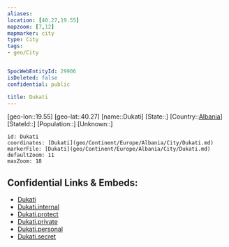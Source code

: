 ```yaml
---
aliases: 
location: [40.27,19.55]
mapzoom: [7,12] 
mapmarker: city 
type: City
tags:
- geo/City


SpocWebEntityId: 29906
isDeleted: false
confidential: public

title: Dukati
---
```

[geo-lon::19.55]
[geo-lat::40.27]
[name::Dukati]
[State::]
[Country::[Albania](geo/Continent/Europe/Albania.md)]
[StateId::]
[Population::]
[Unknown::]


```leaflet
id: Dukati
coordinates: [Dukati](geo/Continent/Europe/Albania/City/Dukati.md)
markerFile: [Dukati](geo/Continent/Europe/Albania/City/Dukati.md)
defaultZoom: 11 
maxZoom: 18
```


## Confidential Links & Embeds: 
- [Dukati](../../../../../../_public/geo/Continent/Europe/Albania/City/Dukati.md) 
- [Dukati.internal](../../../../../../_internal/geo/Continent/Europe/Albania/City/Dukati.internal.md) 
- [Dukati.protect](../../../../../../_protect/geo/Continent/Europe/Albania/City/Dukati.protect.md) 
- [Dukati.private](../../../../../../_private/geo/Continent/Europe/Albania/City/Dukati.private.md) 
- [Dukati.personal](../../../../../../_personal/geo/Continent/Europe/Albania/City/Dukati.personal.md) 
- [Dukati.secret](../../../../../../_secret/geo/Continent/Europe/Albania/City/Dukati.secret.md) 
